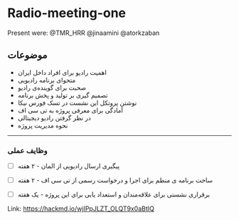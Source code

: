 # Radio-meeting-one

Present were: 
@TMR_HRR @jinaamini @atorkzaban 


## موضوعات 
* اهمیت رادیو برای افراد داخل ایران
* متحوای برنامه رادیویی
* صحبت برای گوینده‌ی رادیو
* تصمیم گیری بر تولید و پخش برنامه
* نوشتن پروتکل این نشست در تسک فورس نیکا 
* آمادگی برای معرفی پروژه به تی سی اف
* در نظر گرفتن رادیو دیجیتالی 
* نحوه مدیریت پروژه


---
### وظایف عملی
* [ ] پیگیری ارسال رادیویی از المان - ۲ هفته 
* [ ] ساخت برنامه ی‌ منظم برای اجرا و درخواست رسمی از تی سی اف - ۲ هفته  
* [ ] برقراری نشستی برای علاقه‌مندان و استعداد یابی برای این پروژه - یک هفته





Link: https://hackmd.io/wjIPpJLZT_OLQT9x0aBtIQ
